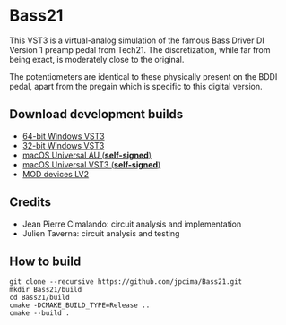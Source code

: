# Bass21

This VST3 is a virtual-analog simulation of the famous Bass Driver DI Version 1 preamp pedal from Tech21.
The discretization, while far from being exact, is moderately close to the original.

The potentiometers are identical to these physically present on the BDDI pedal, apart from the pregain
which is specific to this digital version.

## Download development builds

- [64-bit Windows VST3](https://nightly.link/jpcima/Bass21/workflows/build/master/Win64%20VST3.zip)  
- [32-bit Windows VST3](https://nightly.link/jpcima/Bass21/workflows/build/master/Win32%20VST3.zip)  
- [macOS Universal AU (**self-signed**)](https://nightly.link/jpcima/Bass21/workflows/build/master/macOS%20AU.zip)  
- [macOS Universal VST3 (**self-signed**)](https://nightly.link/jpcima/Bass21/workflows/build/master/macOS%20VST3.zip)
- [MOD devices LV2](https://nightly.link/jpcima/Bass21/workflows/build/master/MOD%20LV2.zip)

## Credits

- Jean Pierre Cimalando: circuit analysis and implementation
- Julien Taverna: circuit analysis and testing

## How to build

```
git clone --recursive https://github.com/jpcima/Bass21.git
mkdir Bass21/build
cd Bass21/build
cmake -DCMAKE_BUILD_TYPE=Release ..
cmake --build .
```
